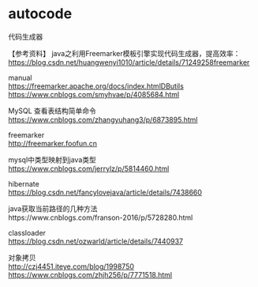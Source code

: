 # autocode
代码生成器

【参考资料】
java之利用Freemarker模板引擎实现代码生成器，提高效率：</br>
https://blog.csdn.net/huangwenyi1010/article/details/71249258freemarker 

manual</br>
https://freemarker.apache.org/docs/index.htmlDButils
https://www.cnblogs.com/smyhvae/p/4085684.html

MySQL 查看表结构简单命令</br>
https://www.cnblogs.com/zhangyuhang3/p/6873895.html

freemarker</br>
http://freemarker.foofun.cn

mysql中类型映射到java类型</br>
https://www.cnblogs.com/jerrylz/p/5814460.html

hibernate</br>
https://blog.csdn.net/fancylovejava/article/details/7438660

<p>java获取当前路径的几种方法</br>
https://www.cnblogs.com/franson-2016/p/5728280.html

classloader</br>
https://blog.csdn.net/ozwarld/article/details/7440937

对象拷贝</br>
http://czj4451.iteye.com/blog/1998750
https://www.cnblogs.com/zhjh256/p/7771518.html
